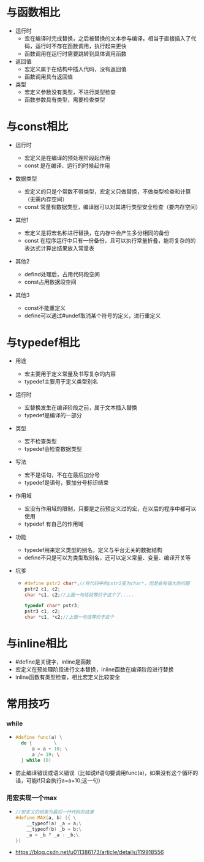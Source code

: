 # 与函数相比

- 运行时
  - 宏在编译时完成替换，之后被替换的文本参与编译，相当于直接插入了代码，运行时不存在函数调用，执行起来更快
  - 函数调用在运行时需要跳转到具体调用函数
- 返回值
  - 宏定义属于在结构中插入代码，没有返回值
  - 函数调用具有返回值
- 类型
  - 宏定义参数没有类型，不进行类型检查
  - 函数参数具有类型，需要检查类型





# 与const相比

- 运行时
  - 宏定义是在编译的预处理阶段起作用
  - const 是在编译、运行的时候起作用
- 数据类型
  - 宏定义的只是个常数不带类型，宏定义只做替换，不做类型检查和计算（无需内存空间）
  - const 常量有数据类型，编译器可以对其进行类型安全检查（要内存空间）
- 其他1
  - 宏定义是将宏名称进行替换，在内存中会产生多分相同的备份
  - const 在程序运行中只有一份备份，且可以执行常量折叠，能将复杂的的表达式计算出结果放入常量表
- 其他2
  - defind处理后，占用代码段空间
  - const占用数据段空间

- 其他3
  - const不能重定义
  - define可以通过#undef取消某个符号的定义，进行重定义






# 与typedef相比

- 用途

  - 宏主要用于定义常量及书写复杂的内容
  - typedef主要用于定义类型别名

- 运行时

  - 宏替换发生在编译阶段之前，属于文本插入替换
  - typedef是编译的一部分

- 类型

  -  宏不检查类型
  - typedef会检查数据类型

- 写法

  - 宏不是语句，不在在最后加分号
  - typedef是语句，要加分号标识结束

- 作用域

  - 宏没有作用域的限制，只要是之前预定义过的宏，在以后的程序中都可以使用
  - typedef 有自己的作用域

- 功能

  - typedef用来定义类型的别名，定义与平台无关的数据结构
  - define不只是可以为类型取别名，还可以定义常量、变量、编译开关等

- 坑爹

  - ```cpp
    #define pstr2 char*;//将代码中的pstr2变为char*，但是会有很大的问题
    pstr2 c1, c2;
    char *c1, c2;//上面一句话就等价于这个了.....
    
    typedef char* pstr3;
    pstr3 c1, c2;
    char *c1, *c2;//上面一句话等价于这个
    ```





# 与inline相比

- \#define是关键字，inline是函数
- 宏定义在预处理阶段进行文本替换，inline函数在编译阶段进行替换
- inline函数有类型检查，相比宏定义比较安全





# 常用技巧

### while

- ```cpp
  #define func(a) \
  	do {		\
  		a = a + 10; \
  		a /= 19; \ 
  	} while (0)
  ```

- 防止编译错误或语义错误（比如说if语句要调用func(a)，如果没有这个循环的话，可能if只会执行a=a+10;这一句）





### 用宏实现一个max

- ```cpp
  //宏定义的结果为最后一行代码的结果
  #define MAX(a, b) ({ \
      __typeof(a) _a = a;\
      __typeof(b) _b = b;\
      _a > _b ? _a : _b;\
  })
  ```

- https://blog.csdn.net/u011386173/article/details/119918556
